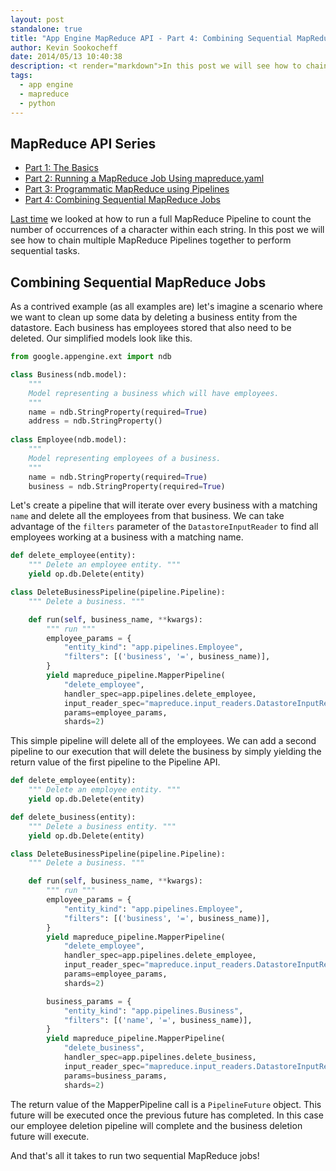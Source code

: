 ```yaml
---
layout: post
standalone: true
title: "App Engine MapReduce API - Part 4: Combining Sequential MapReduce Jobs"
author: Kevin Sookocheff
date: 2014/05/13 10:40:38
description: <t render="markdown">In this post we will see how to chain multiple MapReduce Pipelines together to perform sequential tasks.</t>
tags: 
  - app engine
  - mapreduce
  - python
---
```


## MapReduce API Series

* [Part 1: The Basics](http://sookocheff.com/posts/2014-04-15-app-engine-mapreduce-api-part-1-the-basics/)
* [Part 2: Running a MapReduce Job Using mapreduce.yaml](http://sookocheff.com/posts/2014-04-22-app-engine-mapreduce-api-part-2-running-a-mapreduce-job-using-mapreduceyaml/)
* [Part 3: Programmatic MapReduce using Pipelines](http://sookocheff.com/posts/2014-04-30-app-engine-mapreduce-api-part-3-programmatic-mapreduce-using-pipelines/)
* [Part 4: Combining Sequential MapReduce Jobs](http://sookocheff.com/posts/2014-05-13-app-engine-mapreduce-api-part-4-combining-sequential-mapreduce-jobs.html.md/)

[Last
time](http://sookocheff.com/posts/2014-04-30-app-engine-mapreduce-api-part-3-programmatic-mapreduce-using-pipelines/)
we looked at how to run a full MapReduce Pipeline to count the number of
occurrences of a character within each string. In this post we will see how to
chain multiple MapReduce Pipelines together to perform sequential tasks.

## Combining Sequential MapReduce Jobs

As a contrived example (as all examples are) let's imagine a scenario where we
want to clean up some data by deleting a business entity from the datastore.
Each business has employees stored that also need to be deleted. Our simplified
models look like this.

```python
from google.appengine.ext import ndb

class Business(ndb.model):
    """
    Model representing a business which will have employees.
    """
    name = ndb.StringProperty(required=True)
    address = ndb.StringProperty()
    
class Employee(ndb.model):
    """
    Model representing employees of a business.
    """
    name = ndb.StringProperty(required=True)
    business = ndb.StringProperty(required=True)    
```

Let's create a pipeline that will iterate over every business with a matching
`name` and delete all the employees from that business. We can take advantage of
the `filters` parameter of the `DatastoreInputReader` to find all employees
working at a business with a matching name.

```python
def delete_employee(entity):
    """ Delete an employee entity. """
    yield op.db.Delete(entity)

class DeleteBusinessPipeline(pipeline.Pipeline):
    """ Delete a business. """

    def run(self, business_name, **kwargs):
        """ run """
        employee_params = {
            "entity_kind": "app.pipelines.Employee",
            "filters": [('business', '=', business_name)],
        }
        yield mapreduce_pipeline.MapperPipeline(
            "delete_employee",
            handler_spec=app.pipelines.delete_employee,
            input_reader_spec="mapreduce.input_readers.DatastoreInputReader",
            params=employee_params,
            shards=2)
```

This simple pipeline will delete all of the employees. We can add a second
pipeline to our execution that will delete the business by simply yielding the
return value of the first pipeline to the Pipeline API.

```python
def delete_employee(entity):
    """ Delete an employee entity. """
    yield op.db.Delete(entity)

def delete_business(entity):
    """ Delete a business entity. """
    yield op.db.Delete(entity)

class DeleteBusinessPipeline(pipeline.Pipeline):
    """ Delete a business. """

    def run(self, business_name, **kwargs):
        """ run """
        employee_params = {
            "entity_kind": "app.pipelines.Employee",
            "filters": [('business', '=', business_name)],
        }
        yield mapreduce_pipeline.MapperPipeline(
            "delete_employee",
            handler_spec=app.pipelines.delete_employee,
            input_reader_spec="mapreduce.input_readers.DatastoreInputReader",
            params=employee_params,
            shards=2)

        business_params = {
            "entity_kind": "app.pipelines.Business",
            "filters": [('name', '=', business_name)],
        }
        yield mapreduce_pipeline.MapperPipeline(
            "delete_business",
            handler_spec=app.pipelines.delete_business,
            input_reader_spec="mapreduce.input_readers.DatastoreInputReader",
            params=business_params,
            shards=2)

```

The return value of the MapperPipeline call is a `PipelineFuture` object. This
future will be executed once the previous future has completed. In this case our
employee deletion pipeline will complete and the business deletion future will
execute.

And that's all it takes to run two sequential MapReduce jobs!
